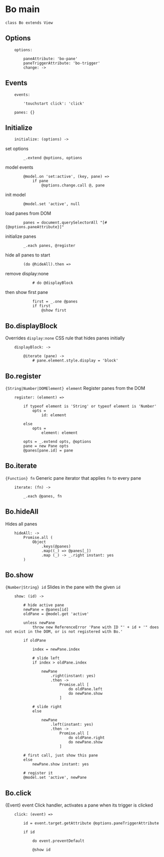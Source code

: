 # Bo main

	class Bo extends View

## Options

		options:

			paneAttribute: 'bo-pane'
			paneTriggerAttribute: 'bo-trigger'
			change: ->

## Events

		events:

			'touchstart click': 'click'

		panes: {}

## Initialize

		initialize: (options) ->

set options
			
			_.extend @options, options

model events

			@model.on 'set:active', (key, pane) =>
				if pane
					@options.change.call @, pane

init model

			@model.set 'active', null

load panes from DOM

			panes = document.querySelectorAll "[#{@options.paneAttribute}]"

initialize panes

			_.each panes, @register

hide all panes to start

			(do @hideAll).then =>

remove display:none

				# do @displayBlock

then show first pane
			
				first = _.one @panes
				if first
					@show first

## Bo.displayBlock
Overrides `display:none` CSS rule that hides panes initially

		displayBlock: ->

			@iterate (pane) ->
				# pane.element.style.display = 'block'

## Bo.register
`{String|Number|DOMElement} element`
Register panes from the DOM

		register: (element) =>

			if typeof element is 'String' or typeof element is 'Number'
				opts =
					id: element

			else
				opts =
					element: element

			opts = _.extend opts, @options
			pane = new Pane opts
			@panes[pane.id] = pane

## Bo.iterate
`{Function} fn`
Generic pane iterator that applies `fn` to every pane

		iterate: (fn) ->

			_.each @panes, fn

## Bo.hideAll
Hides all panes

		hideAll: ->
			Promise.all (
				Object
					.keys(@panes)
					.map((_) => @panes[_])
					.map (_) -> _.right instant: yes
			)

## Bo.show
`{Number|String} id`
Slides in the pane with the given `id`

		show: (id) ->

			# hide active pane
			newPane = @panes[id]
			oldPane = @model.get 'active'

			unless newPane
				throw new ReferenceError 'Pane with ID "' + id + '" does not exist in the DOM, or is not registered with Bo.'

			if oldPane

				index = newPane.index

				# slide left
				if index > oldPane.index
					
					newPane
						.right(instant: yes)
						.then ->
							Promise.all [
								do oldPane.left
								do newPane.show
							]

				# slide right
				else
					
					newPane
						.left(instant: yes)
						.then ->
							Promise.all [
								do oldPane.right
								do newPane.show
							]

			# first call, just show this pane
			else
				newPane.show instant: yes

			# register it
			@model.set 'active', newPane

## Bo.click
{Event} event
Click handler, activates a pane when its trigger is clicked

		click: (event) =>

			id = event.target.getAttribute @options.paneTriggerAttribute

			if id

				do event.preventDefault

				@show id
